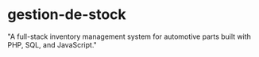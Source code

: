 # gestion-de-stock
"A full-stack inventory management system for automotive parts built with PHP, SQL, and JavaScript."
